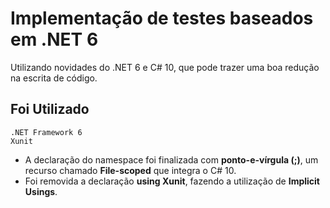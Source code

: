# Implementação de testes baseados em .NET 6

Utilizando novidades do .NET 6 e C# 10, que pode trazer uma boa redução na escrita de código.

## Foi Utilizado

```.net6
.NET Framework 6
Xunit
```
- A declaração do namespace foi finalizada com **ponto-e-vírgula (;)**, um recurso chamado **File-scoped** que integra o C# 10.
- Foi removida a declaração **using Xunit**, fazendo a utilização de **Implicit Usings**.